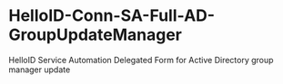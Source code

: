 # HelloID-Conn-SA-Full-AD-GroupUpdateManager
HelloID Service Automation Delegated Form for Active Directory group manager update
